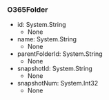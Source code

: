 ### O365Folder
- id: System.String
  - None
- name: System.String
  - None
- parentFolderId: System.String
  - None
- snapshotId: System.String
  - None
- snapshotNum: System.Int32
  - None
